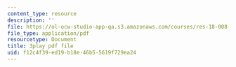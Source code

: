 ```yaml
---
content_type: resource
description: ''
file: https://ol-ocw-studio-app-qa.s3.amazonaws.com/courses/res-18-008-calculus-revisited-complex-variables-differential-equations-and-linear-algebra-fall-2011/f12c4f39ed19b18e46b55619f729ea24_DJO6ilwbWiI.pdf
file_type: application/pdf
resourcetype: Document
title: 3play pdf file
uid: f12c4f39-ed19-b18e-46b5-5619f729ea24
---
```

